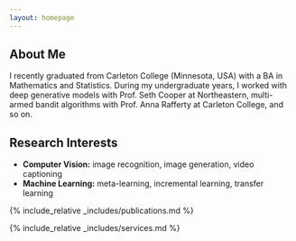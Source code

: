 ```yaml
---
layout: homepage
---
```


## About Me

I recently graduated from Carleton College (Minnesota, USA) with a BA in Mathematics and Statistics. During my undergraduate years, I worked with deep generative models with Prof. Seth Cooper at Northeastern, multi-armed bandit algorithms with Prof. Anna Rafferty at Carleton College, and so on.

## Research Interests

- **Computer Vision:** image recognition, image generation, video captioning
- **Machine Learning:** meta-learning, incremental learning, transfer learning

{% include_relative _includes/publications.md %}

{% include_relative _includes/services.md %}
